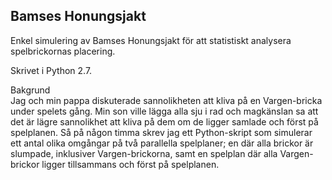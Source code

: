 ## Bamses Honungsjakt
Enkel simulering av Bamses Honungsjakt för att statistiskt analysera spelbrickornas placering.

Skrivet i Python 2.7.

Bakgrund<br>
Jag och min pappa diskuterade sannolikheten att kliva på en Vargen-bricka under spelets gång. Min son ville lägga alla sju i rad och magkänslan sa att det är lägre sannolikhet att kliva på dem om de ligger samlade och först på spelplanen. Så på någon timma skrev jag ett Python-skript som simulerar ett antal olika omgångar på två parallella spelplaner; en där alla brickor är slumpade, inklusiver Vargen-brickorna, samt en spelplan där alla Vargen-brickor ligger tillsammans och först på spelplanen.
